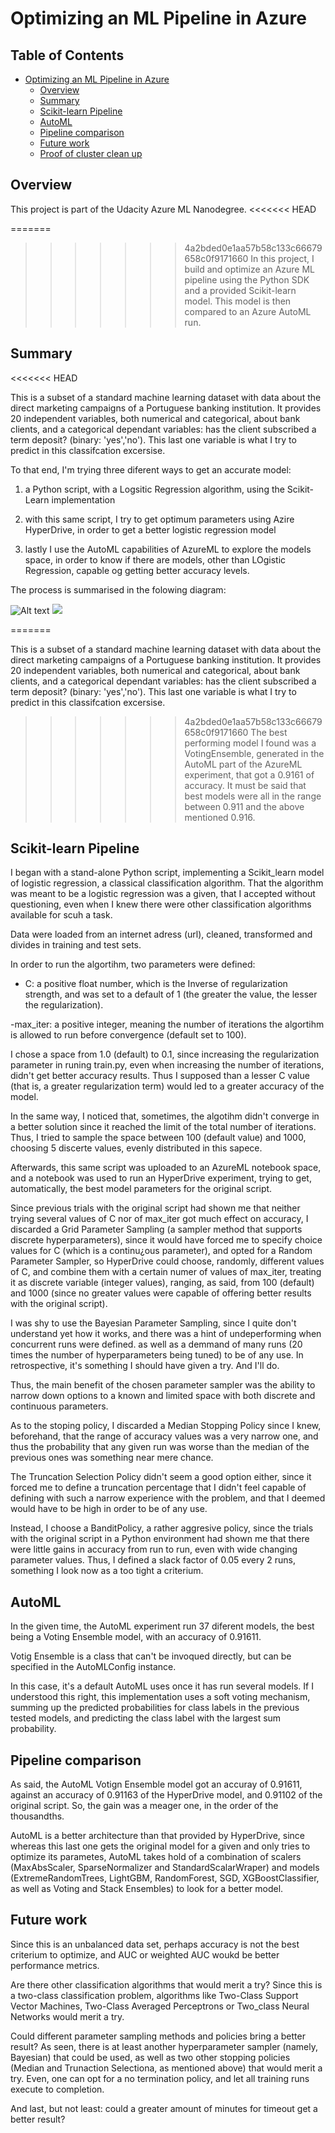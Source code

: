# Optimizing an ML Pipeline in Azure

## Table of Contents

- [Optimizing an ML Pipeline in Azure](#optimizing-an-ml-pipeline-in-azure)
  * [Overview](#overview)
  * [Summary](#summary)
  * [Scikit-learn Pipeline](#scikit-learn-pipeline)
  * [AutoML](#automl)
  * [Pipeline comparison](#pipeline-comparison)
  * [Future work](#future-work)
  * [Proof of cluster clean up](#proof-of-cluster-clean-up)



## Overview

This project is part of the Udacity Azure ML Nanodegree.
<<<<<<< HEAD

=======
>>>>>>> 4a2bded0e1aa57b58c133c66679658c0f9171660
In this project, I build and optimize an Azure ML pipeline using the Python SDK and a provided Scikit-learn model.
This model is then compared to an Azure AutoML run.

## Summary
<<<<<<< HEAD

This is a subset of a standard machine learning dataset with data about the direct marketing campaigns of a Portuguese banking institution. It provides 20 independent variables, both numerical and categorical, about bank clients, and a categorical dependant variables: has the client subscribed a term deposit? (binary: 'yes','no'). This last one variable is what I try to predict in this classifcation excersise.

To that end, I'm trying three diferent ways to get an accurate model:

1) a Python script, with a Logsitic Regression algorithm, using the Scikit-Learn implementation

2) with this same script, I try to get optimum parameters using Azire HyperDrive, in order to get a better logistic regression model

3) lastly I use the AutoML capabilities of AzureML to explore the models space, in order to know if there are models, other than LOgistic Regression, capable og getting better accuracy levels.

The process is summarised in the folowing diagram:

![Alt text](./Proyecto1.svg)
<img src="./Proyecto1.svg">

=======

This is a subset of a standard machine learning dataset with data about the direct marketing campaigns of a Portuguese banking institution. It provides 20 independent variables, both numerical and categorical, about bank clients, and a categorical dependant variables: has the client subscribed a term deposit? (binary: 'yes','no'). This last one variable is what I try to predict in this classifcation excersise.

>>>>>>> 4a2bded0e1aa57b58c133c66679658c0f9171660
The best performing model I found was a VotingEnsemble, generated in the AutoML part of the AzureML experiment, that got a 0.9161 of accuracy. It must be said that best models were all in the range between 0.911 and the above mentioned 0.916.


## Scikit-learn Pipeline

I began with a stand-alone Python script, implementing a Scikit_learn model of logistic regression, a classical classification algorithm. That the algorithm was meant to be a logistic regression was a given, that I accepted without questioning, even when I knew there were other classification algorithms available for scuh a task. 

Data were loaded from an internet adress (url), cleaned, transformed and divides in training and test sets.

In order to run the algortihm, two parameters were defined:

- C: a positive float number, which is the Inverse of regularization strength, and was set to a default of 1 (the greater the value, the lesser the regularization). 

-max_iter: a positive integer, meaning the number of iterations the algortihm is allowed to run before convergence (default set to 100).

I chose a space from 1.0 (default) to 0.1, since increasing the regularization parameter in runing train.py, even when increasing the number of iterations, didn't get better accuracy results. Thus I supposed than a lesser C value (that is, a greater regularization term) would led to a greater accuracy of the model.

In the same way, I noticed that, sometimes, the algotihm didn't converge in a better solution since it reached the limit of the total number of iterations. Thus, I tried to sample the space between 100 (default value) and 1000, choosing 5 discerte values, evenly distributed in this sapece.

Afterwards, this same script was uploaded to an AzureML notebook space, and a notebook was used to run an HyperDrive experiment, trying to get, automatically, the best model parameters for the original script.

Since previous trials with the original script had shown me that neither trying several values of C nor of max_iter got much effect on accuracy, I discarded a Grid Parameter Sampling (a sampler method that supports discrete hyperparameters), since it would have forced me to specify choice values for C (which is a continu¿ous parameter), and opted for a Random Parameter Sampler, so HyperDrive could choose, randomly, different values of C, and combine them with a certain numer of values of max_iter, treating it as discrete variable (integer values), ranging, as said, from 100 (default) and 1000 (since no greater values were capable of offering better results with the original script).

I was shy to use the Bayesian Parameter Sampling, since I quite don't understand yet how it works, and there was a hint of undeperforming when concurrent runs were defined. as well as a demmand of many runs (20 times the number of hyperparameters being tuned) to be of any use. In retrospective, it's something I should have given a try. And I'll do.

Thus, the main benefit of the chosen parameter sampler was the ability to narrow down options to a known and limited space with both discrete and continuous parameters.

As to the stoping policy, I discarded a Median Stopping Policy since I knew, beforehand, that the range of accuracy values was a very narrow one, and thus the probability that any given run was worse than the median of the previous ones was something near mere chance.

The Truncation Selection Policy didn't seem a good option either, since it forced me to define a truncation percentage that I didn't feel capable of defining with such a narrow experience with the problem, and that I deemed would have to be high in order to be of any use.

Instead, I choose a BanditPolicy, a rather aggresive policy, since the trials with the original script in a Python environment had shown me that there were little gains in accuracy from run to run, even with wide changing parameter values. Thus, I defined a slack factor of 0.05 every 2 runs, something I look now as a too tight a criterium.


## AutoML

In the given time, the AutoML experiment run 37 diferent models, the best being a Voting Ensemble model, with an accuracy of 0.91611.

Votig Ensemble is a class that can't be invoqued directly, but can be specified in the AutoMLConfig instance.

In this case, it's a default AutoML uses once it has run several models. If I understood this right, this implementation uses a soft voting mechanism, summing up the predicted probabilities for class labels in the previous tested models, and predicting the class label with the largest sum probability.


## Pipeline comparison

As said, the AutoML Votign Ensemble model got an accuray of 0.91611, against an accuracy of 0.91163 of the HyperDrive model, and 0.91102 of the original script. So, the gain was a meager one, in the order of the thousandths.

AutoML is a better architecture than that provided by HyperDrive, since whereas this last one gets the original model for a given and only tries to optimize its parametes, AutoML takes hold of a combination of scalers (MaxAbsScaler, SparseNormalizer and StandardScalarWraper)
and models (ExtremeRandomTrees, LightGBM, RandomForest, SGD, XGBoostClassifier, as well as Voting and Stack Ensembles) to look for a better model.


## Future work

Since this is an unbalanced data set, perhaps accuracy is not the best criterium to optimize, and AUC or weighted AUC woukd be better performance metrics.

Are there other classification algorithms that would merit a try? Since this is a two-class classification problem, algorithms like Two-Class Support Vector Machines, Two-Class Averaged Perceptrons or Two_class Neural Networks would merit a try.

Could different parameter sampling methods and policies bring a better result? As seen, there is at least another hyperparameter sampler (namely, Bayesian) that could be used, as well as two other stopping policies (Median and Trunaction Selectiona, as mentioned above) that would merit a try. Even, one can opt for a no termination policy, and let all training runs execute to completion. 

And last, but not least: could a greater amount of minutes for timeout get a better result?


